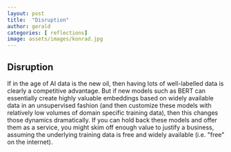 ```yaml
---
layout: post
title:  "Disruption"
author: gerald
categories: [ reflections]
image: assets/images/konrad.jpg
---
```


Disruption
---

If in the age of AI data is the new oil, then having lots of well-labelled data is clearly a competitive advantage. But if new models such as BERT can essentially create highly valuable embeddings based on widely available data in an unsupervised fashion (and then customize these models with relatively low volumes of domain specific training data), then this changes those dynamics dramatically. If you can hold back these models and offer them as a service, you might skim off enough value to justify a business, assuming the underlying training data is free and widely available (i.e. "free" on the internet). 